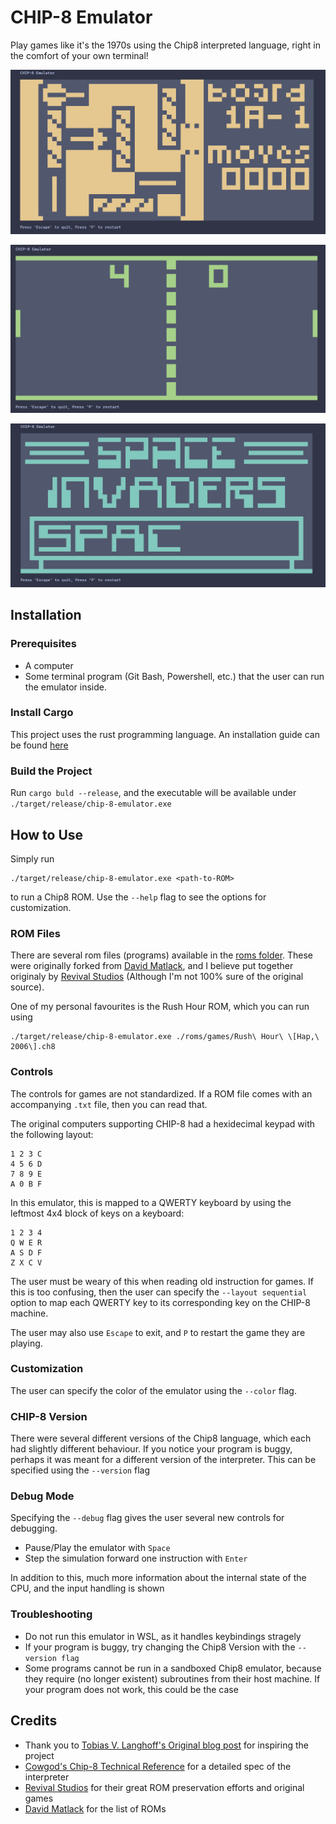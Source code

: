 # CHIP-8 Emulator

Play games like it's the 1970s using the Chip8 interpreted language, right in the comfort of your own terminal!


![Rush Hour being played](/images/2025-09-03-18-01-53.png)

![Image of Pong being played in the terminal on the Chip-8 emulator](/images/2025-09-03-17-33-02.png)

![Space Invaders splash screen](/images/2025-09-03-18-01-02.png)

## Installation 

### Prerequisites

- A computer
- Some terminal program (Git Bash, Powershell, etc.) that the user can run the emulator inside.

### Install Cargo

This project uses the rust programming language. An installation guide can be found [here](https://doc.rust-lang.org/cargo/getting-started/installation.html)

### Build the Project

Run `cargo buld --release`, and the executable will be available under `./target/release/chip-8-emulator.exe`

## How to Use

Simply run

```
./target/release/chip-8-emulator.exe <path-to-ROM>
```

to run a Chip8 ROM. Use the `--help` flag to see the options for customization.

### ROM Files

There are several rom files (programs) available in the [roms folder](/roms/). These were originally forked from [David Matlack](https://github.com/dmatlack/chip8), and I believe put together originaly by [Revival Studios](https://revival-studios.com/) (Although I'm not 100% sure of the original source).

One of my personal favourites is the Rush Hour ROM, which you can run using 

```
./target/release/chip-8-emulator.exe ./roms/games/Rush\ Hour\ \[Hap,\ 2006\].ch8
```

### Controls

The controls for games are not standardized. If a ROM file comes with an accompanying `.txt` file, then you can read that.

The original computers supporting CHIP-8 had a hexidecimal keypad with the following layout:

```
1 2 3 C
4 5 6 D
7 8 9 E
A 0 B F
```

In this emulator, this is mapped to a QWERTY keyboard by using the leftmost 4x4 block of keys on a keyboard:

```
1 2 3 4
Q W E R
A S D F
Z X C V
```

The user must be weary of this when reading old instruction for games. If this is too confusing, then the user can specify the `--layout sequential` option to map each QWERTY key to its corresponding key on the CHIP-8 machine.

The user may also use `Escape` to exit, and `P` to restart the game they are playing.

### Customization

The user can specify the color of the emulator using the `--color` flag.

### CHIP-8 Version

There were several different versions of the Chip8 language, which each had slightly different behaviour. If you notice your program is buggy, perhaps it was meant for a different version of the interpreter. This can be specified using the `--version` flag

### Debug Mode

Specifying the `--debug` flag gives the user several new controls for debugging.

- Pause/Play the emulator with `Space`
- Step the simulation forward one instruction with `Enter`

In addition to this, much more information about the internal state of the CPU, and the input handling is shown

### Troubleshooting

- Do not run this emulator in WSL, as it handles keybindings stragely
- If your program is buggy, try changing the Chip8 Version with the `--version flag`
- Some programs cannot be run in a sandboxed Chip8 emulator, because they require (no longer existent) subroutines from their host machine. If your program does not work, this could be the case

## Credits

- Thank you to [Tobias V. Langhoff's Original blog post](https://tobiasvl.github.io/blog/write-a-chip-8-emulator/) for inspiring the project
- [Cowgod's Chip-8 Technical Reference](http://devernay.free.fr/hacks/chip8/C8TECH10.HTM) for a detailed spec of the interpreter
- [Revival Studios](https://revival-studios.com/) for their great ROM preservation efforts and original games
- [David Matlack](https://github.com/dmatlack/chip8/tree/master/roms) for the list of ROMs 

